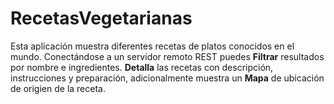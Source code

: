 # RecetasVegetarianas

Esta aplicación muestra diferentes recetas de platos conocidos en el mundo. Conectándose a un servidor remoto REST puedes  **Filtrar** resultados por nombre e ingredientes. **Detalla** las recetas con descripción, instrucciones y preparación, adicionalmente muestra un **Mapa** de ubicación de origien de la receta.
